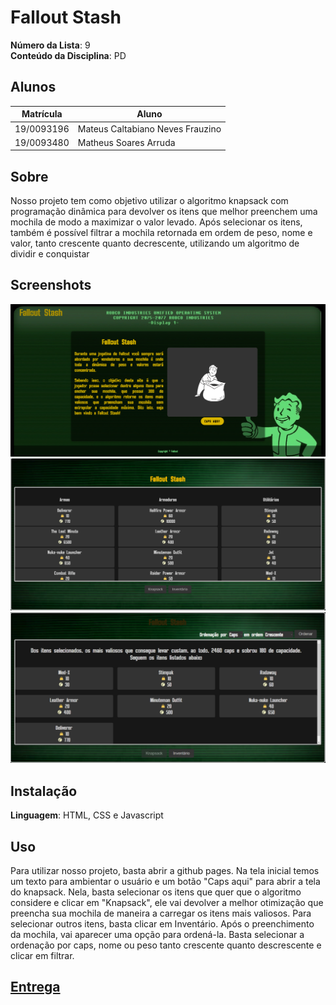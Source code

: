 # Fallout Stash

**Número da Lista**: 9<br>
**Conteúdo da Disciplina**: PD<br>

## Alunos
|Matrícula | Aluno |
| -- | -- |
| 19/0093196  |  Mateus Caltabiano Neves Frauzino |
| 19/0093480  |  Matheus Soares Arruda |

## Sobre 
Nosso projeto tem como objetivo utilizar o algoritmo knapsack com programação dinâmica para devolver os itens que melhor preenchem uma mochila de modo a maximizar o valor levado. Após selecionar os itens, também é possível filtrar a mochila retornada em ordem de peso, nome e valor, tanto crescente quanto decrescente, utilizando um algoritmo de dividir e conquistar

## Screenshots
![](./Stylesheet/imgs/Screenshot%20from%202023-05-30%2017-47-31.png)
![](./Stylesheet/imgs/Screenshot%20from%202023-05-30%2017-47-39.png)
![](./Stylesheet/imgs/imagem_2023-06-20_230118356.png)

## Instalação 
**Linguagem**: HTML, CSS e Javascript<br>

## Uso 
Para utilizar nosso projeto, basta abrir a github pages. Na tela inicial temos um texto para ambientar o usuário e um botão "Caps aqui" para abrir a tela do knapsack. Nela, basta selecionar os itens que quer que o algoritmo considere e clicar em "Knapsack", ele vai devolver a melhor otimização que preencha sua mochila de maneira a carregar os itens mais valiosos. Para selecionar outros itens, basta clicar em Inventário. Após o preenchimento da mochila, vai aparecer uma opção para ordená-la. Basta selecionar a ordenação por caps, nome ou peso tanto crescente quanto descrescente e clicar em filtrar.

## [Entrega](./entrega.md)

